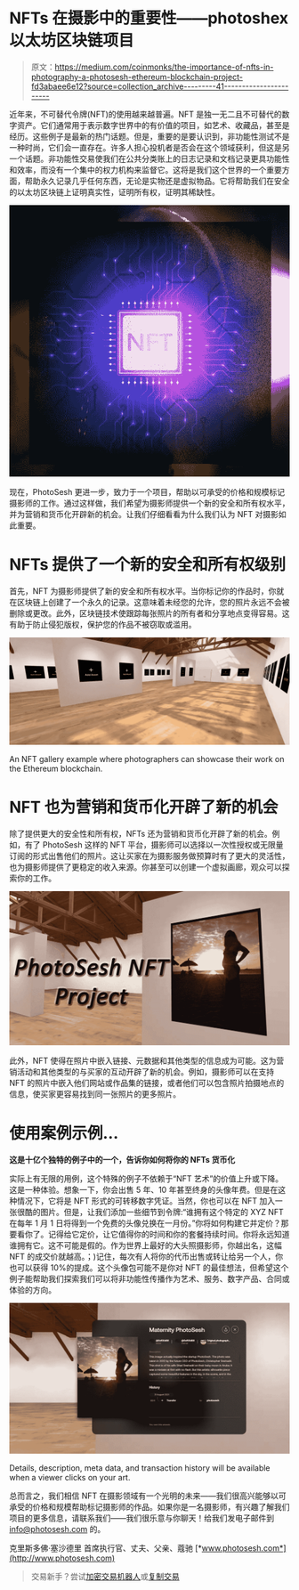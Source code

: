 # NFTs 在摄影中的重要性——photoshex 以太坊区块链项目

> 原文：<https://medium.com/coinmonks/the-importance-of-nfts-in-photography-a-photosesh-ethereum-blockchain-project-fd3abaee6e12?source=collection_archive---------41----------------------->

近年来，不可替代令牌(NFT)的使用越来越普遍。NFT 是独一无二且不可替代的数字资产。它们通常用于表示数字世界中的有价值的项目，如艺术、收藏品，甚至是经历。这些例子是最新的热门话题。但是，重要的是要认识到，非功能性测试不是一种时尚，它们会一直存在。许多人担心投机者是否会在这个领域获利，但这是另一个话题。非功能性交易使我们在公共分类账上的日志记录和文档记录更具功能性和效率，而没有一个集中的权力机构来监督它。这将是我们这个世界的一个重要方面，帮助永久记录几乎任何东西，无论是实物还是虚拟物品。它将帮助我们在安全的以太坊区块链上证明真实性，证明所有权，证明其稀缺性。

![](img/45d0ad2873d9e9611214e5de24b41106.png)

现在，PhotoSesh 更进一步，致力于一个项目，帮助以可承受的价格和规模标记摄影师的工作。通过这样做，我们希望为摄影师提供一个新的安全和所有权水平，并为营销和货币化开辟新的机会。让我们仔细看看为什么我们认为 NFT 对摄影如此重要。

# NFTs 提供了一个新的安全和所有权级别

首先，NFT 为摄影师提供了新的安全和所有权水平。当你标记你的作品时，你就在区块链上创建了一个永久的记录。这意味着未经您的允许，您的照片永远不会被删除或更改。此外，区块链技术使跟踪每张照片的所有者和分享地点变得容易。这有助于防止侵犯版权，保护您的作品不被窃取或滥用。

![](img/8c0f631c43eaa57dc60b420e0d00689f.png)

An NFT gallery example where photographers can showcase their work on the Ethereum blockchain.

# NFT 也为营销和货币化开辟了新的机会

除了提供更大的安全性和所有权，NFTs 还为营销和货币化开辟了新的机会。例如，有了 PhotoSesh 这样的 NFT 平台，摄影师可以选择以一次性授权或无限量订阅的形式出售他们的照片。这让买家在为摄影服务做预算时有了更大的灵活性，也为摄影师提供了更稳定的收入来源。你甚至可以创建一个虚拟画廊，观众可以探索你的工作。

![](img/bfa4f952ebae11fb273d3661bd4ab888.png)

此外，NFT 使得在照片中嵌入链接、元数据和其他类型的信息成为可能。这为营销活动和其他类型的与买家的互动开辟了新的机会。例如，摄影师可以在支持 NFT 的照片中嵌入他们网站或作品集的链接，或者他们可以包含照片拍摄地点的信息，使买家更容易找到同一张照片的更多照片。

# 使用案例示例…

**这是十亿个独特的例子中的一个，告诉你如何将你的 NFTs 货币化**

实际上有无限的用例，这个特殊的例子不依赖于“NFT 艺术”的价值上升或下降。这是一种体验。想象一下，你会出售 5 年、10 年甚至终身的头像年费。但是在这种情况下，它将是 NFT 形式的可转移数字凭证。当然，你也可以在 NFT 加入一张很酷的图片。但是，让我们添加一些细节到令牌:“谁拥有这个特定的 XYZ NFT 在每年 1 月 1 日将得到一个免费的头像兑换在一月份。”你将如何构建它并定价？那要看你了。记得给它定价，让它值得你的时间和你的套餐持续时间。你将永远知道谁拥有它。这不可能是假的。作为世界上最好的大头照摄影师，你越出名，这幅 NFT 的成交价就越高。；)记住，每次有人将你的代币出售或转让给另一个人，你也可以获得 10%的提成。这个头像包可能不是你对 NFT 的最佳想法，但希望这个例子能帮助我们探索我们可以将非功能性传播作为艺术、服务、数字产品、合同或体验的方向。

![](img/8067c8dfabe731086c6676d96ac8f139.png)

Details, description, meta data, and transaction history will be available when a viewer clicks on your art.

总而言之，我们相信 NFT 在摄影领域有一个光明的未来——我们很高兴能够以可承受的价格和规模帮助标记摄影师的作品。如果你是一名摄影师，有兴趣了解我们项目的更多信息，请联系我们——我们很乐意与你聊天！给我们发电子邮件到 info@photosesh.com 的。

克里斯多佛·塞沙德里
首席执行官、丈夫、父亲、蔻驰
[*www.photosesh.com*](http://www.photosesh.com)

> 交易新手？尝试[加密交易机器人](/coinmonks/crypto-trading-bot-c2ffce8acb2a)或[复制交易](/coinmonks/top-10-crypto-copy-trading-platforms-for-beginners-d0c37c7d698c)